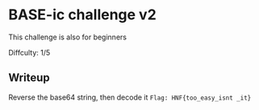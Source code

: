 # BASE-ic challenge v2
This challenge is also for beginners

Diffculty: 1/5

## Writeup
Reverse the base64 string, then decode it
```Flag: HNF{too_easy_isnt _it}```
